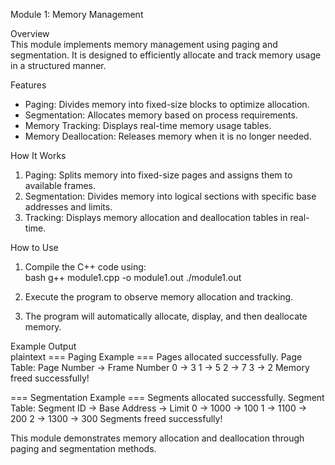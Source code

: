 Module 1: Memory Management

Overview  
This module implements memory management using paging and segmentation. It is designed to efficiently allocate and track memory usage in a structured manner.  

Features  
- Paging: Divides memory into fixed-size blocks to optimize allocation.
- Segmentation: Allocates memory based on process requirements.
- Memory Tracking: Displays real-time memory usage tables.
- Memory Deallocation: Releases memory when it is no longer needed.  

How It Works  
1. Paging: Splits memory into fixed-size pages and assigns them to available frames.  
2. Segmentation: Divides memory into logical sections with specific base addresses and limits.  
3. Tracking: Displays memory allocation and deallocation tables in real-time.  

How to Use  
1. Compile the C++ code using:  
   bash
   g++ module1.cpp -o module1.out
   ./module1.out
     
2. Execute the program to observe memory allocation and tracking.  
3. The program will automatically allocate, display, and then deallocate memory.  

Example Output  
plaintext
=== Paging Example ===
Pages allocated successfully.
Page Table:
Page Number -> Frame Number
   0 -> 3
   1 -> 5
   2 -> 7
   3 -> 2
Memory freed successfully!

=== Segmentation Example ===
Segments allocated successfully.
Segment Table:
Segment ID -> Base Address -> Limit
   0 -> 1000 -> 100
   1 -> 1100 -> 200
   2 -> 1300 -> 300
Segments freed successfully!
  

This module demonstrates memory allocation and deallocation through paging and segmentation methods.
